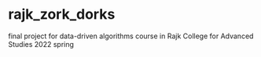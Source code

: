 # rajk_zork_dorks
final project for data-driven algorithms course in Rajk College for Advanced Studies 2022 spring
